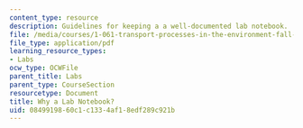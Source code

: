 ```yaml
---
content_type: resource
description: Guidelines for keeping a a well-documented lab notebook.
file: /media/courses/1-061-transport-processes-in-the-environment-fall-2008/0849919860c1c1334af18edf289c921b_why_alabnotebook.pdf
file_type: application/pdf
learning_resource_types:
- Labs
ocw_type: OCWFile
parent_title: Labs
parent_type: CourseSection
resourcetype: Document
title: Why a Lab Notebook?
uid: 08499198-60c1-c133-4af1-8edf289c921b
---
```

